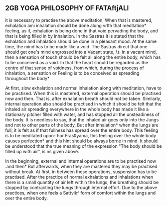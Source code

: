## **2GB YOGA PHILOSOPHY OF FATAftjALI**

it is necessary to practise the above meditation, When that is mastered, exhalation ami inhalation should be done along vrlth that meditation\* feeling, as if, exhalation is being done in that void pervading the body, and that is being filled in by inhalation. In the Sastras it is stated that the exhalation and inhalation should be done in a pleasant mood. At the same time, the mind has to be made like a void. The Sastras direct that one should get one's mind engrossed into a Vacant state, *i.t.* in a vacant mind, then a sensation of touch should be felt all along the entire body, which has to be conceived as a void. In that the heart should be regarded as the centre of that sense of voidness, from which, during the process of inhalation, a sensation or Feeling is to be conceived as spreading throughout the body\*

At first, slow exhalation and normal inhalation along with meditation, have to be practised. When this is mastered, external operation should be practised now and then. That is, after exhalation breath should not be taken. Similarly, internal operation also should be practised in which it should be felt that the inhaled air spreading everywhere in the whole body has made it like a stationary pitcher filled with water, and has stopped all the unsteadiness of the body. It is needless to say, that the inhaled air goes only into the Jungs and not to other parts of the body, But after inhalation\* when the lungs are full, it is felt as if that fullness has spread over the entire body. This feeling is to be meditated upon- hor Fras&yama, this feeling over the whole body causes perfection\* and this hint should be always borne in mind. It should be understood that the true meaning of the expression "The body should be filled up with air", is ns given above.

In the beginning, external and internal operations are to be practised now .and then\* But afterwards, when they are mastered they may be practised without break. At first, in between these operations, suspension has to be practised. After the practice of normal exhalations and inhalations when there is a small quantity of air left within the lungs, the breathing should be stopped by contracting the lungs through internal effort. Due to the above practices, when one feels a Sattvik^ form of comfort within the lungs and over the entire body.